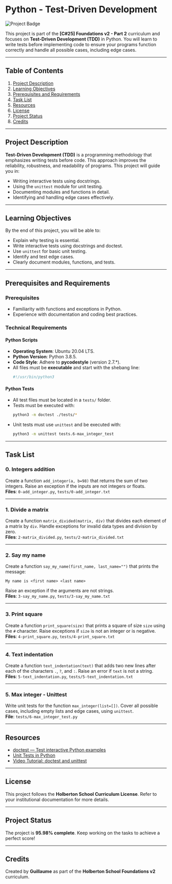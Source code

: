 # Python - Test-Driven Development

![Project Badge](https://img.shields.io/badge/Project-95.98%25-success)

This project is part of the **[C#25] Foundations v2 - Part 2** curriculum and focuses on **Test-Driven Development (TDD)** in Python. You will learn to write tests before implementing code to ensure your programs function correctly and handle all possible cases, including edge cases.

---

## Table of Contents
1. [Project Description](#project-description)
2. [Learning Objectives](#learning-objectives)
3. [Prerequisites and Requirements](#prerequisites-and-requirements)
4. [Task List](#task-list)
5. [Resources](#resources)
6. [License](#license)
7. [Project Status](#project-status)
8. [Credits](#credits)

---

## Project Description

**Test-Driven Development (TDD)** is a programming methodology that emphasizes writing tests before code. This approach improves the reliability, robustness, and readability of programs. This project will guide you in:
- Writing interactive tests using docstrings.
- Using the `unittest` module for unit testing.
- Documenting modules and functions in detail.
- Identifying and handling edge cases effectively.

---

## Learning Objectives

By the end of this project, you will be able to:
- Explain why testing is essential.
- Write interactive tests using docstrings and doctest.
- Use `unittest` for basic unit testing.
- Identify and test edge cases.
- Clearly document modules, functions, and tests.

---

## Prerequisites and Requirements

### Prerequisites
- Familiarity with functions and exceptions in Python.
- Experience with documentation and coding best practices.

### Technical Requirements

#### Python Scripts
- **Operating System**: Ubuntu 20.04 LTS.
- **Python Version**: Python 3.8.5.
- **Code Style**: Adhere to **pycodestyle** (version 2.7.*).
- All files must be **executable** and start with the shebang line:  
  ```bash
  #!/usr/bin/python3
  ```

#### Python Tests
- All test files must be located in a `tests/` folder.
- Tests must be executed with:  
  ```bash
  python3 -m doctest ./tests/*
  ```
- Unit tests must use `unittest` and be executed with:  
  ```bash
  python3 -m unittest tests.6-max_integer_test
  ```

---

## Task List

### 0. Integers addition
Create a function `add_integer(a, b=98)` that returns the sum of two integers. Raise an exception if the inputs are not integers or floats.  
**Files**: `0-add_integer.py`, `tests/0-add_integer.txt`

---

### 1. Divide a matrix
Create a function `matrix_divided(matrix, div)` that divides each element of a matrix by `div`. Handle exceptions for invalid data types and division by zero.  
**Files**: `2-matrix_divided.py`, `tests/2-matrix_divided.txt`

---

### 2. Say my name
Create a function `say_my_name(first_name, last_name="")` that prints the message:  
```text
My name is <first name> <last name>
```
Raise an exception if the arguments are not strings.  
**Files**: `3-say_my_name.py`, `tests/3-say_my_name.txt`

---

### 3. Print square
Create a function `print_square(size)` that prints a square of size `size` using the `#` character. Raise exceptions if `size` is not an integer or is negative.  
**Files**: `4-print_square.py`, `tests/4-print_square.txt`

---

### 4. Text indentation
Create a function `text_indentation(text)` that adds two new lines after each of the characters `.`, `?`, and `:`. Raise an error if `text` is not a string.  
**Files**: `5-text_indentation.py`, `tests/5-text_indentation.txt`

---

### 5. Max integer - Unittest
Write unit tests for the function `max_integer(list=[])`. Cover all possible cases, including empty lists and edge cases, using `unittest`.  
**File**: `tests/6-max_integer_test.py`

---

## Resources

- [doctest — Test interactive Python examples](https://docs.python.org/3/library/doctest.html)
- [Unit Tests in Python](https://realpython.com/python-testing/)
- [Video Tutorial: doctest and unittest](https://www.youtube.com/watch?v=6tNS--WetLI)

---

## License

This project follows the **Holberton School Curriculum License**. Refer to your institutional documentation for more details.

---

## Project Status

The project is **95.98% complete**. Keep working on the tasks to achieve a perfect score!

---

## Credits

Created by **Guillaume** as part of the **Holberton School Foundations v2** curriculum.
